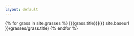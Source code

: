 ```yaml
---
layout: default
---
```

{% for grass in site.grasses %}
  [{{grass.title}}]({{ site.baseurl }}/grasses/grass.title)
{% endfor %}
